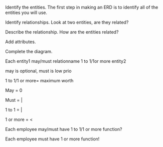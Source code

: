 Identify the entities. The first step in making an ERD is to identify all of the entities you will use.

Identify relationships. Look at two entities, are they related?

Describe the relationship. How are the entities related?

Add attributes.

Complete the diagram.


Each entity1 may/must relationname 1 to 1/1or more entity2

may is optional, must is low prio

1 to 1/1 or more= maximum worth


May = 0

Must = |

1 to 1 = |

1 or more = <


Each employee may/must have 1 to 1/1 or more function?

Each employee must have 1 or more function!
